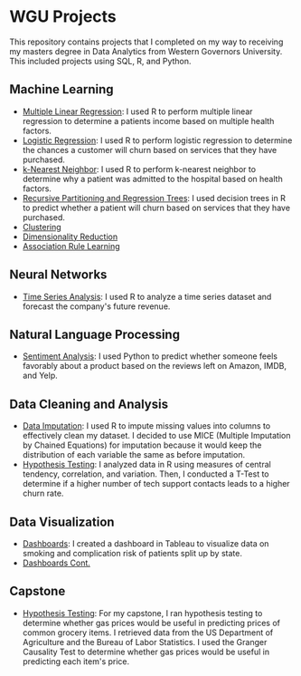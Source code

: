 # WGU Projects
This repository contains projects that I completed on my way to receiving my masters degree in Data Analytics from Western Governors University. This included projects using SQL, R, and Python.

## Machine Learning
- [Multiple Linear Regression](https://github.com/lrosemeyer/WGU_Projects/tree/main/D208/Multiple%20Linear%20Regression): I used R to perform multiple linear regression to determine a patients income based on multiple health factors.
- [Logistic Regression](https://github.com/lrosemeyer/WGU_Projects/tree/main/D208/Logistic%20Regression): I used R to perform logistic regression  to determine the chances a customer will churn based on services that they have purchased.
- [k-Nearest Neighbor](https://github.com/lrosemeyer/WGU_Projects/tree/main/D209/KNN): I used R to perform k-nearest neighbor to determine why a patient was admitted to the hospital based on health factors.
- [Recursive Partitioning and Regression Trees](https://github.com/lrosemeyer/WGU_Projects/tree/main/D209/RPART): I used decision trees in R to predict whether a patient will churn based on services that they have purchased.
- [Clustering](https://github.com/lrosemeyer/WGU_Projects/tree/main/D212/k-Means%20Clustering)
- [Dimensionality Reduction](https://github.com/lrosemeyer/WGU_Projects/tree/main/D212/PCA)
- [Association Rule Learning](https://github.com/lrosemeyer/WGU_Projects/tree/main/D212/Association%20Rule%20Learning)

## Neural Networks
- [Time Series Analysis](https://github.com/lrosemeyer/WGU_Projects/tree/main/D213/Time%20Series%20Analysis): I used R to analyze a time series dataset and forecast the company's future revenue.

## Natural Language Processing
- [Sentiment Analysis](https://github.com/lrosemeyer/WGU_Projects/tree/main/D213/Natural%20Language%20Processing): I used Python to predict whether someone feels favorably about a product based on the reviews left on Amazon, IMDB, and Yelp.

## Data Cleaning and Analysis
- [Data Imputation](https://github.com/lrosemeyer/WGU_Projects/tree/main/D206): I used R to impute missing values into columns to effectively clean my dataset. I decided to use MICE (Multiple Imputation by Chained Equations) for imputation because it would keep the distribution of each variable the same as before imputation.
- [Hypothesis Testing](https://github.com/lrosemeyer/WGU_Projects/tree/main/D207): I analyzed data in R using measures of central tendency, correlation, and variation. Then, I conducted a T-Test to determine if a higher number of tech support contacts leads to a higher churn rate.

## Data Visualization
- [Dashboards](https://github.com/lrosemeyer/WGU_Projects/tree/main/D210): I created a dashboard in Tableau to visualize data on smoking and complication risk of patients split up by state.
- [Dashboards Cont.](https://github.com/lrosemeyer/WGU_Projects/tree/main/D211)

## Capstone
- [Hypothesis Testing](https://github.com/lrosemeyer/WGU_Projects/tree/main/D214): For my capstone, I ran hypothesis testing to determine whether gas prices would be useful in predicting prices of common grocery items. I retrieved data from the US Department of Agriculture and the Bureau of Labor Statistics. I used the Granger Causality Test to determine whether gas prices would be useful in predicting each item's price.
